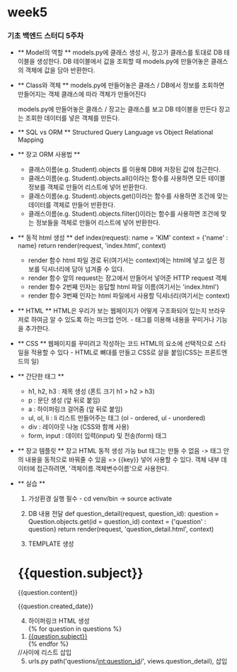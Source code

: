 # week5

### 기초 백엔드 스터디 5주차 ###

- ** Model의 역할 **
    models.py에 클래스 생성 시, 장고가 클래스를 토대로 DB 테이블을 생성한다.
    DB 테이블에서 값을 조회할 때 models.py에 만들어놓은 클래스의 객체에 값을 담아 반환한다.

- ** Class와 객체 **
    models.py에 만들어놓은 클래스 / DB에서 정보를 조회하면 만들어지는 객체
    클래스에 따라 객체가 만들어진다

    models.py에 만들어놓은 클래스 / 장고는 클래스를 보고 DB 테이블을 만든다
    장고는 조회한 데이터를 넣은 객체를 만든다.

- ** SQL vs ORM **
    Structured Query Language vs Object Relational Mapping

- ** 장고 ORM 사용법 **
    - 클래스이름(e.g. Student).objects 를 이용해 DB에 저장된 값에 접근한다.
    - 클래스이름(e.g. Student).objects.all()이라는 함수를 사용하면 모든 테이블 정보를 객체로 만들어 리스트에 넣어 반환한다.
    - 클래스이름(e.g. Student).objects.get()이라는 함수를 사용하면 조건에 맞는 데이터를 객체로 만들어 반환한다.
    - 클래스이름(e.g. Student).objects.filter()이라는 함수를 사용하면 조건에 맞는 정보들을 객체로 만들어 리스트에 넣어 반환한다.

- ** 동적 html 생성 **
    def index(request):
        name = 'KIM'
        context = {'name' : name}
        return render(request, 'index.html', context)
    
    - render 함수 html 파일 경로 뒤(여기서는 context)에는 html에 넣고 싶은 정보를 딕셔너리에 담아 넘겨줄 수 있다.
    - render 함수 앞의 request는 장고에서 만들어서 넣어준 HTTP request 객체
    - render 함수 2번째 인자는 응답할 html 파일 이름(여기서는 'index.html')
    - render 함수 3번째 인자는 html 파일에서 사용할 딕셔너리(여기서는 context)

- ** HTML **
    HTML은 우리가 보는 웹페이지가 어떻게 구조화되어 있는지 브라우저로 하여금 알 수 있도록 하는 마크업 언어. - 태그를 이용해 내용을 꾸미거나 기능을 추가한다.

- ** CSS **
    웹페이지를 꾸미려고 작성하는 코드
    HTML의 요소에 선택적으로 스타일을 적용할 수 있다 - HTML로 뼈대를 만들고 CSS로 살을 붙임(CSS는 프론트엔드의 일)

- ** 간단한 태그 **
    - h1, h2, h3 : 제목 생성 (폰트 크기 h1 > h2 > h3)
    - p : 문단 생성 (앞 뒤로 붙임)
    - a : 하이퍼링크 걸어줌 (앞 뒤로 붙임)
    - ul, ol, li : li 리스트 만들어주는 태그 (ol - ordered, ul - unordered)
    - div : 레이아웃 나눔 (CSS와 함께 사용)
    - form, input : 데이터 입력(input) 및 전송(form) 태그

- ** 장고 템플릿 **
    장고 HTML 동적 생성 가능 but 태그는 만들 수 없음 -> 태그 안의 내용을 동적으로 바꿔줄 수 있음 => {{key}} 넣어 사용할 수 있다.
    객체 내부 데이터에 접근하려면, '객체이름.객체변수이름'으로 사용한다.

- ** 실습 **
    1. 가상환경 실행 필수 - cd venv/bin -> source activate
    2. DB 내용 전달
    def question_detail(request, question_id):
        question = Question.objects.get(id = question_id)
        context = {'question' : question}
        return render(request, 'question_detail.html', context)

    3. TEMPLATE 생성
    <h1>{{question.subject}}</h1>
    <p>{{question.content}}</p>
    <p>{{question.created_date}}</p>

    4. 하이퍼링크 HTML 생성
    <ol>
      {% for question in questions %}
      <a href="/questions/{{question.id}}"><li>{{question.subject}}</li></a>
      {% endfor %}
    </ol>
    //<a>사이에 리스트 삽입</a>

    5. urls.py
    path('questions/<int:question_id>/', views.question_detail), 삽입
